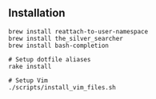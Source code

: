 ## Installation

    brew install reattach-to-user-namespace
    brew install the_silver_searcher
    brew install bash-completion

    # Setup dotfile aliases
    rake install

    # Setup Vim
    ./scripts/install_vim_files.sh
